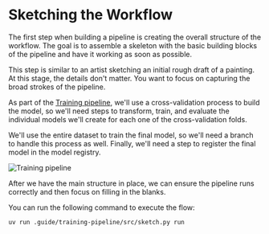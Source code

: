 # Sketching the Workflow

The first step when building a pipeline is creating the overall structure of the workflow. The goal is to assemble a skeleton with the basic building blocks of the pipeline and have it working as soon as possible.

This step is similar to an artist sketching an initial rough draft of a painting. At this stage, the details don't matter. You want to focus on capturing the broad strokes of the pipeline.

As part of the [Training pipeline](src/pipelines/training.py), we'll use a cross-validation process to build the model, so we'll need steps to transform, train, and evaluate the individual models we'll create for each one of the cross-validation folds.

We'll use the entire dataset to train the final model, so we'll need a branch to handle this process as well. Finally, we'll need a step to register the final model in the model registry.

![Training pipeline](.guide/training-pipeline/images/training.png)

After we have the main structure in place, we can ensure the pipeline runs correctly and then focus on filling in the blanks.

You can run the following command to execute the flow:

```shell
uv run .guide/training-pipeline/src/sketch.py run
```